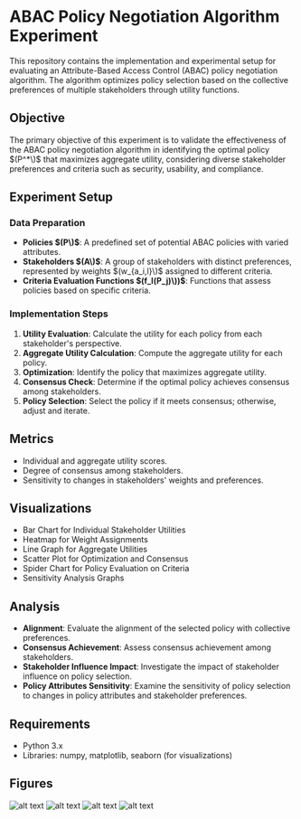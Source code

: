 # ABAC Policy Negotiation Algorithm Experiment

This repository contains the implementation and experimental setup for evaluating an Attribute-Based Access Control (ABAC) policy negotiation algorithm. The algorithm optimizes policy selection based on the collective preferences of multiple stakeholders through utility functions.

## Objective

The primary objective of this experiment is to validate the effectiveness of the ABAC policy negotiation algorithm in identifying the optimal policy $(P^*\)$ that maximizes aggregate utility, considering diverse stakeholder preferences and criteria such as security, usability, and compliance.

## Experiment Setup

### Data Preparation

- **Policies $(P\)$**: A predefined set of potential ABAC policies with varied attributes.
- **Stakeholders $(A\)$**: A group of stakeholders with distinct preferences, represented by weights $(w_{a_i,l}\)$ assigned to different criteria.
- **Criteria Evaluation Functions $(f_l(P_j)\))$**: Functions that assess policies based on specific criteria.

### Implementation Steps

1. **Utility Evaluation**: Calculate the utility for each policy from each stakeholder's perspective.
2. **Aggregate Utility Calculation**: Compute the aggregate utility for each policy.
3. **Optimization**: Identify the policy that maximizes aggregate utility.
4. **Consensus Check**: Determine if the optimal policy achieves consensus among stakeholders.
5. **Policy Selection**: Select the policy if it meets consensus; otherwise, adjust and iterate.

## Metrics

- Individual and aggregate utility scores.
- Degree of consensus among stakeholders.
- Sensitivity to changes in stakeholders' weights and preferences.

## Visualizations

- Bar Chart for Individual Stakeholder Utilities
- Heatmap for Weight Assignments
- Line Graph for Aggregate Utilities
- Scatter Plot for Optimization and Consensus
- Spider Chart for Policy Evaluation on Criteria
- Sensitivity Analysis Graphs

## Analysis

- **Alignment**: Evaluate the alignment of the selected policy with collective preferences.
- **Consensus Achievement**: Assess consensus achievement among stakeholders.
- **Stakeholder Influence Impact**: Investigate the impact of stakeholder influence on policy selection.
- **Policy Attributes Sensitivity**: Examine the sensitivity of policy selection to changes in policy attributes and stakeholder preferences.

## Requirements

- Python 3.x
- Libraries: numpy, matplotlib, seaborn (for visualizations)

## Figures
![alt text](https://github.com/adityasissodiya/abacPolicyNegotiationAlgorithm/blob/main/figures/aggregateUtilityOfPolicies.png)
![alt text](https://github.com/adityasissodiya/abacPolicyNegotiationAlgorithm/blob/main/figures/consensusAchievementUtilityThreshold.png)
![alt text](https://github.com/adityasissodiya/abacPolicyNegotiationAlgorithm/blob/main/figures/stakeholderUtilityMap.png)
![alt text](https://github.com/adityasissodiya/abacPolicyNegotiationAlgorithm/blob/main/figures/utilityScoreDistribution.png)
